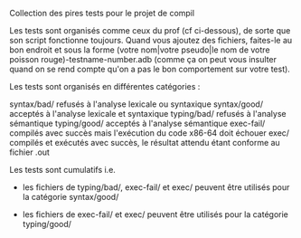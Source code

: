 Collection des pires tests pour le projet de compil

Les tests sont organisés comme ceux du prof (cf ci-dessous), de sorte que son script fonctionne toujours.
Quand vous ajoutez des fichiers, faites-le au bon endroit et sous la forme (votre nom|votre pseudo|le nom de votre poisson rouge)-testname-number.adb (comme ça on peut vous insulter quand on se rend compte qu'on a pas le bon comportement sur votre test).



Les tests sont organisés en différentes catégories :

  syntax/bad/    refusés à l'analyse lexicale ou syntaxique
  syntax/good/   acceptés à l'analyse lexicale et syntaxique
  typing/bad/    refusés à l'analyse sémantique
  typing/good/   acceptés à l'analyse sémantique
  exec-fail/     compilés avec succès
                 mais l'exécution du code x86-64 doit échouer
  exec/          compilés et exécutés avec succès, le résultat attendu étant
                 conforme au fichier .out

Les tests sont cumulatifs i.e.

- les fichiers de typing/bad/, exec-fail/ et exec/ peuvent être
  utilisés pour la catégorie syntax/good/

- les fichiers de exec-fail/ et exec/ peuvent être
  utilisés pour la catégorie typing/good/

